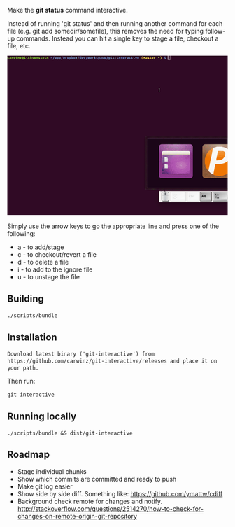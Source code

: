 
Make the __git status__ command interactive.

Instead of running 'git status' and then running another command for each file (e.g. git add somedir/somefile), this removes the need for typing follow-up commands. Instead you can hit a single key to stage a file, checkout a file, etc.

![Intro](intro.gif)

Simply use the arrow keys to go the appropriate line and press one of the following:

* a - to add/stage
* c - to checkout/revert a file
* d - to delete a file
* i - to add to the ignore file
* u - to unstage the file

## Building

    ./scripts/bundle

## Installation

    Download latest binary ('git-interactive') from https://github.com/carwinz/git-interactive/releases and place it on your path.

Then run:

    git interactive

## Running locally

    ./scripts/bundle && dist/git-interactive

## Roadmap

* Stage individual chunks
* Show which commits are committed and ready to push
* Make git log easier
* Show side by side diff. Something like: https://github.com/ymattw/cdiff
* Background check remote for changes and notify. http://stackoverflow.com/questions/2514270/how-to-check-for-changes-on-remote-origin-git-repository
